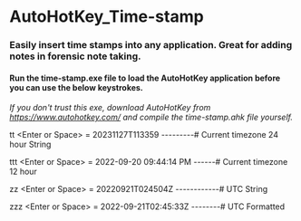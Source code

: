 # AutoHotKey_Time-stamp
### Easily insert time stamps into any application.  Great for adding notes in forensic note taking.

#### Run the time-stamp.exe file to load the AutoHotKey application before you can use the below keystrokes.
*If you don't trust this exe, download AutoHotKey from https://www.autohotkey.com/ and compile the time-stamp.ahk file yourself.* 

tt \<Enter or Space\>  = 20231127T113359 ---------# Current timezone 24 hour String

ttt \<Enter or Space\> = 2022-09-20 09:44:14 PM ------# Current timezone 12 hour

zz \<Enter or Space\>  = 20220921T024504Z ------------# UTC String

zzz \<Enter or Space\> = 2022-09-21T02:45:33Z --------# UTC Formatted
